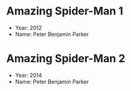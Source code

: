 # Amazing Spider-Man 1 
- Year: 2012 
- Name: Peter Benjamin Parker 
# Amazing Spider-Man 2 
- Year: 2014 
- Name: Peter Benjamin Parker
